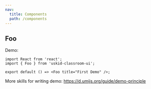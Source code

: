 ```yaml
---
nav:
  title: Components
  path: /components
---
```


## Foo

Demo:

```tsx
import React from 'react';
import { Foo } from 'uskid-classroom-ui';

export default () => <Foo title="First Demo" />;
```

More skills for writing demo: https://d.umijs.org/guide/demo-principle
